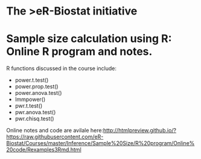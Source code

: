 # The >eR-Biostat initiative
# Sample size calculation using R: Online R program and notes.

R functions discussed in the course include:

* power.t.test()
* power.prop.test()
* power.anova.test()
* lmmpower()
* pwr.t.test()
* pwr.anova.test()
* pwr.chisq.test()

Online notes and code are avilale here:http://htmlpreview.github.io/?https://raw.githubusercontent.com/eR-Biostat/Courses/master/Inference/Sample%20Size/R%20program/Online%20code/Rexamples3Rmd.html 
